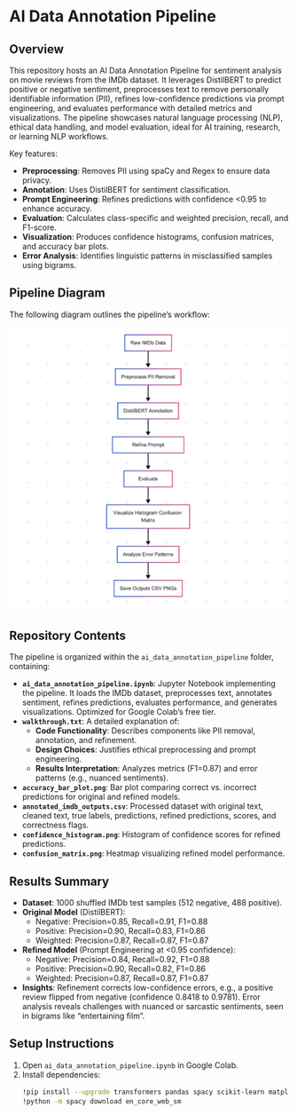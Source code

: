 # AI Data Annotation Pipeline
 
## Overview
This repository hosts an AI Data Annotation Pipeline for sentiment analysis on movie reviews from the IMDb dataset. It leverages DistilBERT to predict positive or negative sentiment, preprocesses text to remove personally identifiable information (PII), refines low-confidence predictions via prompt engineering, and evaluates performance with detailed metrics and visualizations. The pipeline showcases natural language processing (NLP), ethical data handling, and model evaluation, ideal for AI training, research, or learning NLP workflows.
  
Key features:    
- **Preprocessing**: Removes PII using spaCy and Regex to ensure data privacy.          
- **Annotation**: Uses DistilBERT for sentiment classification.         
- **Prompt Engineering**: Refines predictions with confidence <0.95 to enhance accuracy.     
- **Evaluation**: Calculates class-specific and weighted precision, recall, and F1-score.      
- **Visualization**: Produces confidence histograms, confusion matrices, and accuracy bar plots.      
- **Error Analysis**: Identifies linguistic patterns in misclassified samples using bigrams.       

## Pipeline Diagram 
The following diagram outlines the pipeline’s workflow:   
   
![Pipeline Diagram](ai_data_annotation_pipeline/pipeline_diagram.jpg)

## Repository Contents
The pipeline is organized within the `ai_data_annotation_pipeline` folder, containing:
- **`ai_data_annotation_pipeline.ipynb`**: Jupyter Notebook implementing the pipeline. It loads the IMDb dataset, preprocesses text, annotates sentiment, refines predictions, evaluates performance, and generates visualizations. Optimized for Google Colab’s free tier.
- **`walkthrough.txt`**: A detailed explanation of:
  - **Code Functionality**: Describes components like PII removal, annotation, and refinement.
  - **Design Choices**: Justifies ethical preprocessing and prompt engineering.
  - **Results Interpretation**: Analyzes metrics (F1=0.87) and error patterns (e.g., nuanced sentiments).
- **`accuracy_bar_plot.png`**: Bar plot comparing correct vs. incorrect predictions for original and refined models.
- **`annotated_imdb_outputs.csv`**: Processed dataset with original text, cleaned text, true labels, predictions, refined predictions, scores, and correctness flags.
- **`confidence_histogram.png`**: Histogram of confidence scores for refined predictions.
- **`confusion_matrix.png`**: Heatmap visualizing refined model performance.

## Results Summary
- **Dataset**: 1000 shuffled IMDb test samples (512 negative, 488 positive).
- **Original Model** (DistilBERT):
  - Negative: Precision=0.85, Recall=0.91, F1=0.88
  - Positive: Precision=0.90, Recall=0.83, F1=0.86
  - Weighted: Precision=0.87, Recall=0.87, F1=0.87
- **Refined Model** (Prompt Engineering at <0.95 confidence):
  - Negative: Precision=0.84, Recall=0.92, F1=0.88
  - Positive: Precision=0.90, Recall=0.82, F1=0.86
  - Weighted: Precision=0.87, Recall=0.87, F1=0.87
- **Insights**: Refinement corrects low-confidence errors, e.g., a positive review flipped from negative (confidence 0.8418 to 0.9781). Error analysis reveals challenges with nuanced or sarcastic sentiments, seen in bigrams like “entertaining film”.

## Setup Instructions
1. Open `ai_data_annotation_pipeline.ipynb` in Google Colab.
2. Install dependencies:
   ```bash
   !pip install --upgrade transformers pandas spacy scikit-learn matplotlib seaborn torch datasets fsspec torchvision tqdm
   !python -m spacy download en_core_web_sm

